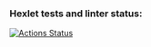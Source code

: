 ### Hexlet tests and linter status:
[![Actions Status](https://github.com/AINER/frontend-project-12/actions/workflows/hexlet-check.yml/badge.svg)](https://github.com/AINER/frontend-project-12/actions)